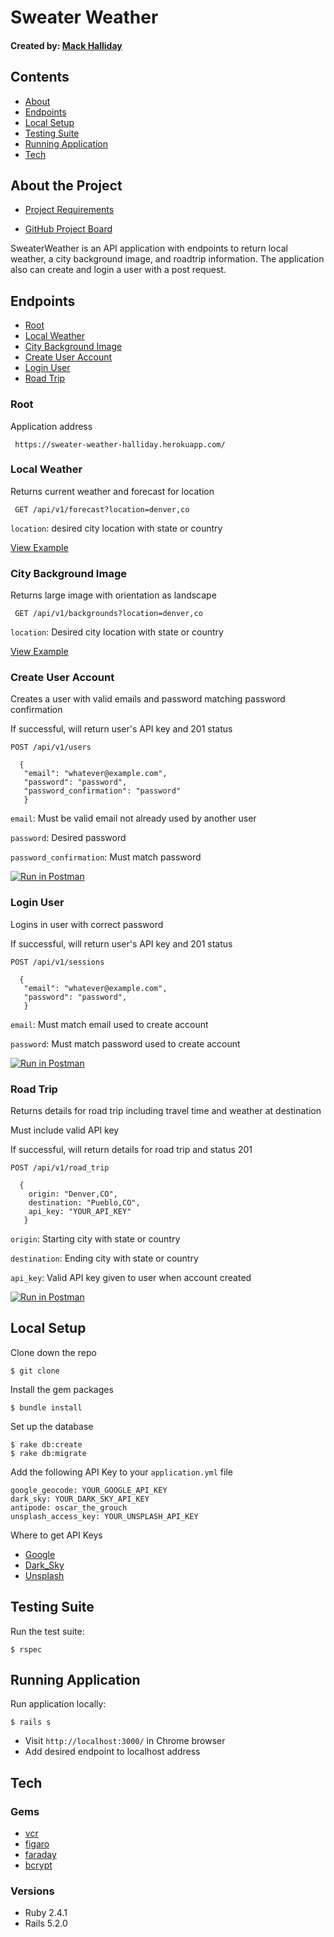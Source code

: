 

# Sweater Weather
#### Created by: [Mack Halliday](https://github.com/MackHalliday)

## Contents 
 * [About](https://github.com/MackHalliday/sweater_weather/blob/master/README.md#about-the-project)
 * [Endpoints](https://github.com/MackHalliday/sweater_weather/blob/master/README.md#endpoints)
 * [Local Setup](https://github.com/MackHalliday/sweater_weather/blob/master/README.md#local_setup)
 * [Testing Suite](https://github.com/MackHalliday/sweater_weather/blob/master/README.md#testing-suite)
 * [Running Application](https://github.com/MackHalliday/sweater_weather/blob/master/README.md#running-application)
 * [Tech](https://github.com/MackHalliday/sweater_weather/blob/master/README.md#tech)

## About the Project

* [Project Requirements](https://backend.turing.io/module3/projects/sweater_weather)

* [GitHub Project Board](https://github.com/MackHalliday/sweater_weather/projects/1)

 SweaterWeather is an API application with endpoints to return local weather, a city background image, and roadtrip information. The application also can create and login a user with a post request.

## Endpoints

 * [Root](https://github.com/MackHalliday/sweater_weather/blob/master/README.md#root)
 * [Local Weather](https://github.com/MackHalliday/sweater_weather/blob/master/README.md#local-weather)
 * [City Background Image](https://github.com/MackHalliday/sweater_weather/blob/master/README.md#city-background-image)
 * [Create User Account](https://github.com/MackHalliday/sweater_weather/blob/master/README.md#create-user-account)
 * [Login User](https://github.com/MackHalliday/sweater_weather/blob/master/README.md#login-user)
 * [Road Trip](https://github.com/MackHalliday/sweater_weather/blob/master/README.md#road-trip)

### Root 
Application address

``` https://sweater-weather-halliday.herokuapp.com/```

### Local Weather
Returns current weather and forecast for location

``` GET /api/v1/forecast?location=denver,co```

```location```: desired city location with state or country

[View Example](https://sweater-weather-halliday.herokuapp.com/api/v1/forecast?location=denver,co)
### City Background Image

  Returns large image with orientation as landscape

  ``` GET /api/v1/backgrounds?location=denver,co```

  ```location```: Desired city location with state or country

  [View Example](https://sweater-weather-halliday.herokuapp.com/api/v1/backgrounds?location=denver,co)

### Create User Account

  Creates a user with valid emails and password matching password confirmation
  
  If successful, will return user's API key and 201 status

  ```POST /api/v1/users```
  
  ``` body 
    {
     "email": "whatever@example.com",
     "password": "password",
     "password_confirmation": "password"
     }
  ```
  
  ```email```: Must be valid email not already used by another user
  
  ```password```: Desired password
  
  ```password_confirmation```: Must match password
  
[![Run in Postman](https://run.pstmn.io/button.svg)](https://app.getpostman.com/run-collection/0391478d4797e0605eef)

### Login User

  Logins in user with correct password
  
  If successful, will return user's API key and 201 status
  

  ```POST /api/v1/sessions ```
  
  ``` body 
    {
     "email": "whatever@example.com",
     "password": "password",
     }
  ```
  
  ```email```: Must match email used to create account
  
  ```password```: Must match password used to create account
  
  [![Run in Postman](https://run.pstmn.io/button.svg)](https://app.getpostman.com/run-collection/02164a249f505f30e528)
  
### Road Trip

  Returns details for road trip including travel time and weather at destination
   
  Must include valid API key
  
  If successful, will return details for road trip and status 201


  ``` POST /api/v1/road_trip ```
  
  ``` body 
    {
      origin: "Denver,CO",
      destination: "Pueblo,CO",
      api_key: "YOUR_API_KEY"
     }
  ```
  
  ```origin```: Starting city with state or country
  
  ```destination```: Ending city with state or country 
  
  ```api_key```: Valid API key given to user when account created
  
  [![Run in Postman](https://run.pstmn.io/button.svg)](https://app.getpostman.com/run-collection/25c04179c6f5520f5215)

## Local Setup

Clone down the repo
```
$ git clone
```

Install the gem packages
```
$ bundle install
```

Set up the database
```
$ rake db:create
$ rake db:migrate

```

Add the following API Key to your `application.yml` file

``` 
google_geocode: YOUR_GOOGLE_API_KEY
dark_sky: YOUR_DARK_SKY_API_KEY
antipode: oscar_the_grouch
unsplash_access_key: YOUR_UNSPLASH_API_KEY
```
  Where to get API Keys
   * [Google](https://developers.google.com/maps/documentation/javascript/get-api-key)
   * [Dark_Sky](https://darksky.net/dev)
   * [Unsplash](https://unsplash.com/developers)

## Testing Suite
Run the test suite:
```
$ rspec
```

## Running Application
Run application locally:
```
$ rails s
```
- Visit `http://localhost:3000/` in Chrome browser 
- Add desired endpoint to localhost address

## Tech

### Gems
* [vcr](https://github.com/vcr/vcr)
* [figaro](https://github.com/laserlemon/figaro)
* [faraday](https://github.com/lostisland/faraday)
* [bcrypt](https://rubygems.org/gems/bcrypt/versions/3.1.12)

### Versions
* Ruby 2.4.1
* Rails 5.2.0
